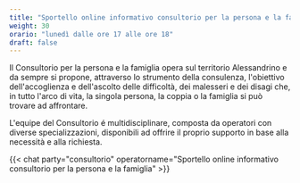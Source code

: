 ```yaml
---
title: "Sportello online informativo consultorio per la persona e la famiglia (chiuso lunedì 22 novembre 2021)"
weight: 30
orario: "lunedì dalle ore 17 alle ore 18"
draft: false
---
```


Il Consultorio per la persona e la famiglia opera sul territorio Alessandrino e da sempre si propone, attraverso lo strumento della consulenza, l'obiettivo dell'accoglienza e dell'ascolto delle difficoltà, dei malesseri e dei disagi che, in tutto l'arco di vita, la singola persona, la coppia o la famiglia si può trovare ad affrontare.

L'equipe del Consultorio é multidisciplinare, composta da operatori con diverse specializzazioni, disponibili ad offrire il proprio supporto in base alla necessità e alla richiesta.

{{< chat party="consultorio" operatorname="Sportello online informativo consultorio per la persona e la famiglia" >}}
